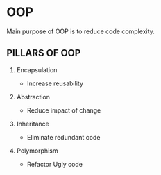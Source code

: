 # OOP

Main purpose of OOP is to reduce code complexity.

## PILLARS OF OOP

1. Encapsulation

    - Increase reusability

2. Abstraction

    - Reduce impact of change

3. Inheritance

    - Eliminate redundant code

4. Polymorphism

    - Refactor Ugly code
